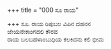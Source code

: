 +++
title = "000 ಸೂ ರಾಯ"

+++
ಸೂ. ರಾಯ ರಿಪುಬಲ ವಿಪಿನ ದಹನನ  
ಜೇಯನೇಕಾಂಗದಲಿ ಕೌರವ  
ರಾಯ ಬಲಬಹಳಾಂಬುಧಿಯ ಕಲಕಿದನು ಕಲಿ ಭೀಮ